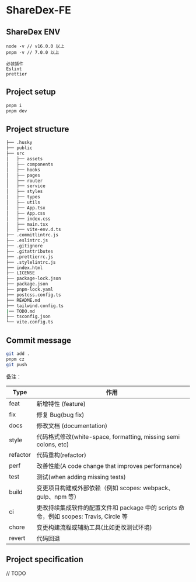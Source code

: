 # ShareDex-FE

## ShareDex ENV

```text
node -v // v16.0.0 以上
pnpm -v // 7.0.0 以上

必装插件
Eslint
prettier
```

## Project setup

```bash
pnpm i
pnpm dev
```

## Project structure

```bash
├── .husky
├── public
├── src
│   ├── assets
│   ├── components
│   ├── hooks
│   ├── pages
│   ├── router
│   ├── service
│   ├── styles
│   ├── types
│   ├── utils
│   ├── App.tsx
│   ├── App.css
│   ├── index.css
│   ├── main.tsx
│   ├── vite-env.d.ts
├── .commitlintrc.js
├── .eslintrc.js
├── .gitignore
├── .gitattributes
├── .prettierrc.js
├── .stylelintrc.js
├── index.html
├── LICENSE
├── package-lock.json
├── package.json
├── pnpm-lock.yaml
├── postcss.config.ts
├── README.md
├── tailwind.config.ts
|── TODO.md
├── tsconfig.json
└── vite.config.ts
```

## Commit message

```bash
git add .
pnpm cz
git push
```

备注：

| Type     | 作用                                                                                   |
| -------- | -------------------------------------------------------------------------------------- |
| feat     | 新增特性 (feature)                                                                     |
| fix      | 修复 Bug(bug fix)                                                                      |
| docs     | 修改文档 (documentation)                                                               |
| style    | 代码格式修改(white-space, formatting, missing semi colons, etc)                        |
| refactor | 代码重构(refactor)                                                                     |
| perf     | 改善性能(A code change that improves performance)                                      |
| test     | 测试(when adding missing tests)                                                        |
| build    | 变更项目构建或外部依赖（例如 scopes: webpack、gulp、npm 等）                           |
| ci       | 更改持续集成软件的配置文件和 package 中的 scripts 命令，例如 scopes: Travis, Circle 等 |
| chore    | 变更构建流程或辅助工具(比如更改测试环境)                                               |
| revert   | 代码回退                                                                               |

## Project specification

// TODO
